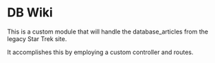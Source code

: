 # DB Wiki
This is a custom module that will handle the database_articles from the legacy Star Trek site.

It accomplishes this by employing a custom controller and routes. 
